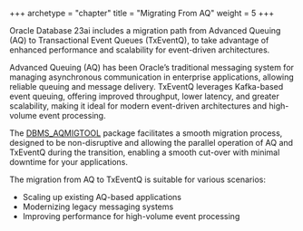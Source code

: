 +++
archetype = "chapter"
title = "Migrating From AQ"
weight = 5
+++

Oracle Database 23ai includes a migration path from Advanced Queuing (AQ) to Transactional Event Queues (TxEventQ), to take advantage of enhanced performance and scalability for event-driven architectures.

Advanced Queuing (AQ) has been Oracle’s traditional messaging system for managing asynchronous communication in enterprise applications, allowing reliable queuing and message delivery. TxEventQ leverages Kafka-based event queuing, offering improved throughput, lower latency, and greater scalability, making it ideal for modern event-driven architectures and high-volume event processing.

The [DBMS_AQMIGTOOL](https://docs.oracle.com/en/database/oracle/oracle-database/23/arpls/DBMS_AQMIGTOOL.html) package facilitates a smooth migration process, designed to be non-disruptive and allowing the parallel operation of AQ and TxEventQ during the transition, enabling a smooth cut-over with minimal downtime for your applications.

The migration from AQ to TxEventQ is suitable for various scenarios:

- Scaling up existing AQ-based applications
- Modernizing legacy messaging systems
- Improving performance for high-volume event processing
